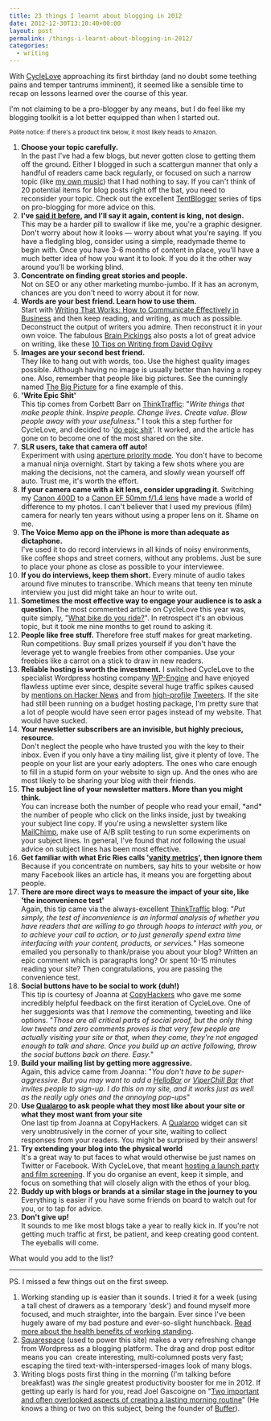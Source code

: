 ```yaml
---
title: 23 things I learnt about blogging in 2012
date: 2012-12-30T13:10:40+00:00
layout: post
permalink: /things-i-learnt-about-blogging-in-2012/
categories:
  - writing
---
```

With <a href="http://www.cyclelove.cc/" data-link-type="external">CycleLove</a> approaching its first birthday (and no doubt some teething pains and temper tantrums imminent), it seemed like a sensible time to recap on lessons learned over the course of this year.

I'm not claiming to be a pro-blogger by any means, but I do feel like my blogging toolkit is a lot better equipped than when I started out.

<small>Polite notice: if there's a product link below, it most likely heads to Amazon.</small>

<ol><li><strong>Choose your topic carefully.</strong><br>In the past I've had a few blogs, but never gotten close to getting them off the ground. Either I blogged in such a scattergun manner that only a handful of readers came back regularly, or focused on such a narrow topic (like <a href="http://www.3stripe.net/" data-link-type="external">my own music</a>) that I had nothing to say. If you can't think of 20 potential items for blog posts right off the bat, you need to reconsider your topic. Check out the excellent <a href="http://tentblogger.com/series/" data-link-type="external">TentBlogger</a>&nbsp;series of tips on pro-blogging for more advice on this.</li><li><strong>I've <a href="http://greig.cc/journal/2012/11/26/how-to-stop-being-a-graphic-designer" data-link-type="external">said it before</a>, and I'll say it again, content is king, not design.<br></strong>This may be a harder pill to swallow if like me, you're a graphic&nbsp;designer. Don't worry about how it looks — worry about what you're saying. If you have a fledgling blog, consider using a simple, readymade theme to begin with. Once you have 3-6 months of content in place, you'll have a much better idea of how you want it to look. If you do it the other way around you'll be working blind.</li><li><strong>Concentrate on finding great stories and people.<br></strong>Not on SEO or any other marketing mumbo-jumbo. If it has an acronym, chances are you don't need to worry about it for now.</li><li><strong>Words are your best friend. Learn how to use them.</strong>&nbsp;<br>Start with&nbsp;<a href="http://www.amazon.co.uk/gp/product/0060956437/ref=as_li_ss_tl?ie=UTF8&amp;tag=cyclelove-21&amp;linkCode=as2&amp;camp=1634&amp;creative=19450&amp;creativeASIN=0060956437">Writing That Works: How to Communicate Effectively in Business</a>&nbsp;and then keep reading, and writing, as much as possible. Deconstruct the output of writers you admire. Then reconstruct it in your own voice. The fabulous&nbsp;<a href="http://www.brainpickings.org/" data-link-type="external">Brain Pickings</a> also posts a lot of great advice on writing, like these&nbsp;<a href="http://www.brainpickings.org/index.php/2012/02/07/david-ogilvy-on-writing/" data-link-type="external">10 Tips on Writing from David Ogilvy</a></li><li><strong>Images are your second best friend.<br></strong>They like to hang out with words, too. Use the highest quality images possible. Although having no image is usually better than having a ropey one. Also, remember that people like big pictures. See the cunningly named&nbsp;<a href="http://www.boston.com/bigpicture/">The Big Picture</a>&nbsp;for a fine example of this.</li><li><strong>'Write Epic Shit'<br></strong>This tip comes from Corbett Barr on <a href="http://thinktraffic.net/write-epic-shit" data-link-type="external">ThinkTraffic</a>: "<em>Write things that make people think. Inspire people. Change lives. Create value. Blow people away with your usefulness.</em>" I took this a step further for CycleLove, and decided to '<a href="http://www.cyclelove.cc/2012/11/why-i-cycled-a-hundred-miles-to-meet-my-first-customer/" data-link-type="external">do epic shit</a>'. It worked, and the article has gone on to become one of the most shared on the site.</li><li><strong>SLR users, take that camera off auto!<br></strong>Experiment with using&nbsp;<a href="http://www.learnslr.com/slr-beginner-guide/digital-slr-learning-guide/av-mode-aperture-priority" data-link-type="external">aperture priority mode</a>. You don't have to become a manual ninja overnight. Start by taking a few shots where you are making the&nbsp;decisions, not the camera, and slowly wean yourself off auto. Trust me, it's worth the effort.</li><li><strong>If your camera came with a kit lens, consider upgrading it</strong>. Switching my&nbsp;<a href="http://www.amazon.co.uk/gp/product/B000IKVOE8/ref=as_li_ss_tl?ie=UTF8&amp;tag=cyclelove-21&amp;linkCode=as2&amp;camp=1634&amp;creative=19450&amp;creativeASIN=B000IKVOE8" data-link-type="external">Canon 400D</a>&nbsp;to&nbsp;a&nbsp;<a href="http://www.amazon.co.uk/gp/product/B00009XVCZ/ref=as_li_ss_tl?ie=UTF8&amp;tag=cyclelove-21&amp;linkCode=as2&amp;camp=1634&amp;creative=19450&amp;creativeASIN=B00009XVCZ" data-link-type="external">Canon EF 50mm f/1.4 lens</a>&nbsp;have made a world of difference to my photos. I can't believer that I used my previous (film) camera for nearly ten years without using a proper lens on it. Shame on me.&nbsp;</li><li><strong>The Voice Memo app on the iPhone is more than adequate as dictaphone.&nbsp;<br></strong>I've used it to do record interviews in all kinds of noisy environments, like coffee shops and street corners, without any problems. Just be sure to place your phone as close as possible to your interviewee.</li><li><strong>If you do interviews, keep them short.</strong>&nbsp;Every minute of audio takes around five minutes to transcribe. Which means that teeny ten minute interview you just did might take an hour to write out.</li><li><strong>Sometimes the most effective way to engage your audience is to ask a question.</strong> The most commented article on CycleLove this year was, quite simply, "<a href="http://www.cyclelove.cc/2012/11/what-bike-do-you-ride/" data-link-type="external">What bike do you ride?</a>". In retrospect it's an obvious topic, but it took me nine months to get round to asking it.&nbsp;</li><li><strong>People like free stuff.</strong> Therefore free stuff makes for great marketing. Run competitions. Buy small prizes yourself if you don't have the leverage yet to wangle freebies from other companies. Use your freebies like a carrot on a stick to draw in new readers.</li><li><strong>Reliable hosting is worth the investment.</strong> I switched CycleLove to the specialist Wordpress hosting company&nbsp;<a href="http://www.shareasale.com/r.cfm?B=394686&amp;U=671335&amp;M=41388&amp;urllink=">WP-Engine</a>&nbsp;and have enjoyed flawless uptime ever since, despite several huge traffic spikes caused by <a href="http://news.ycombinator.com/item?id=4796755" data-link-type="external">mentions on Hacker News</a> and from&nbsp;<a href="https://twitter.com/espiekermann/status/279538230192394240" data-link-type="external">high-profile</a> <a href="https://twitter.com/Topshop/status/282086237832101889" data-link-type="external">Tweeters</a>. If the site had still been running on a budget hosting package, I'm pretty sure that a lot of people would have seen error pages instead of my website. That would have sucked.</li><li><strong>Your newsletter subscribers are an invisible, but highly precious, resource.<br></strong>Don't neglect the people who have trusted you with the key to their inbox. Even if you only have a tiny mailing list, give it plenty of love. The people on your list are your early adopters. The ones who care enough to fill in a stupid form on your website to sign up. And the ones who are most likely to be sharing your blog with their friends.</li><li><strong>The subject line of your newsletter matters. More than you might think.<br></strong>You can increase both the number of people who read your email, *and* the number of people who click on the links inside, just by tweaking your subject line copy. If you're using a newsletter system like <a href="http://eepurl.com/tuaBn" data-link-type="external">MailChimp</a>, make use of A/B split testing to run some experiments on your subject lines. In general, I've found that <em>not</em> following the usual advice on subject lines has been most effective.</li><li><strong>Get familiar with what Eric Ries calls '<a href="http://www.startuplessonslearned.com/2009/12/why-vanity-metrics-are-dangerous.html" data-link-type="external">vanity metrics</a>', then ignore them</strong><br>Because if you concentrate on numbers, say hits to your website or how many Facebook likes an article has, it means you are forgetting about people.</li><li><span><strong>There are more direct ways to measure the impact of your site, like 'the inconvenience test'</strong><br>Again, this tip came via the always-excellent&nbsp;<a href="http://thinktraffic.net/the-inconvenience-test" data-link-type="external">ThinkTraffic</a> blog: "</span><em>Put simply, the test of inconvenience is an informal analysis of whether you have readers that are willing to go through hoops to interact with you, or to achieve your call to action, or to just generally spend extra time interfacing with your content, products, or services.</em>" Has someone emailed you personally to thank/praise you about your blog? Written an epic comment which is paragraphs long? Or spent 10-15 minutes reading your site? Then congratulations, you are passing the convenience test.</li><li><strong>Social buttons have to be social to work (duh!)<br></strong>This tip is courtesy of Joanna at <a href="http://copyhackers.com/" data-link-type="external">CopyHackers</a> who gave me some incredibly helpful feedback on the first iteration of CycleLove. One of her suggesionts was that I <em>remove</em> the commenting, tweeting and like options. "<span></span><em><span>Tho</span><span>se are all critical parts of social proof, but the only thing low tweets and zero comments proves is that very few people are actually visiting your site or that, when they come, they're not engaged enough to talk and share. Once you build up an active following, throw the social buttons back on there. Easy.</span></em><span>"</span><span style="color: rgb(34, 34, 34); font-family: arial, sans-serif; font-size: 13px; letter-spacing: normal; line-height: normal;">&nbsp;</span></li><li><strong>Build your mailing list by getting more aggressive.&nbsp;<br></strong><span>Again, this advice came from Joanna: "<em>You don't have to be super-aggressive. But you may want to add a <a href="http://www.hellobar.com/" data-link-type="external">HelloBar</a>&nbsp;or&nbsp;<a href="http://www.viperchill.com/viperbar/" data-link-type="external">ViperChill Bar</a> that invites people to sign-up. I do this on my site, and it works just as well as the really ugly ones and the annoying pop-ups</em>"</span><span style="color: rgb(34, 34, 34); font-family: arial, sans-serif; font-size: 13px; letter-spacing: normal; line-height: normal;">&nbsp;</span></li><li><strong>Use <a href="https://qualaroo.com" data-link-type="external">Qualaroo</a> to ask people what they most like about your site or what they most want from your site<br></strong>One last tip from Joanna at CopyHackers. A <a href="https://qualaroo.com" data-link-type="external">Qualaroo</a> widget can sit very&nbsp;unobtrusively&nbsp;in the corner of your site, waiting to collect responses from your readers. You might be surprised by their answers!<br></li><li><strong>Try extending your blog into the&nbsp;physical&nbsp;world</strong><br>It's a great way to put faces to what would otherwise be just names on Twitter or Facebook. With CycleLove, that meant <a href="http://www.cyclelove.cc/2012/04/launch-party-recap/" data-link-type="external">hosting a launch party and film screening</a>. If you do organise an event, keep it simple, and focus on something that will&nbsp;closely&nbsp;align with the ethos of your blog.</li><li><strong>Buddy up with blogs or brands at a similar stage in the journey to you</strong><br>Everything is easier if you have some friends on board to watch out for you, or to tap for advice.&nbsp;</li><li><strong>Don't give up!<br></strong>It sounds to me like most blogs take a year to really kick in. If you're not getting much traffic at first, be patient, and keep creating good content. The eyeballs will come.&nbsp;</li></ol><p>What would you add to the list?</p><hr /><p>PS. I missed a few things out on the first sweep.</p><ol><li>Working standing up is easier than it sounds. I tried it for a week (using a tall chest of drawers as a temporary 'desk') and found myself more focused, and much straighter, into the bargain. Ever since I've been hugely aware of my bad posture and ever-so-slight hunchback. <a href="http://www.patrickjohnmccrann.com/blog/self-care/sitting-vs-standing-at-work-why-you-need-to-raise-your-working-game" data-link-type="external">Read more about the health benefits of working standing</a>.</li><li><a href="http://www.squarespace.com/" data-link-type="external">Squarespace</a> (used to power this site) makes a very refreshing change from Wordpress as a blogging platform. The drag and drop post editor means you can &nbsp;create&nbsp;interesting, multi-columned&nbsp;posts very fast; escaping the tired text-with-interspersed-images look of many blogs.</li><li>Writing blogs posts first thing in the morning (I'm talking before breakfast) was <em>the</em> single greatest&nbsp;productivity&nbsp;booster for me in 2012. If getting up early is hard for you, read Joel Gascoigne on "<a href="http://joel.is/post/39304339582/two-important-and-often-overlooked-aspects-of-creating" data-link-type="external">Two important and often overlooked aspects of creating a lasting morning routine</a>" (He knows a thing or two on this subject, being the founder of <a href="https://bufferapp.com/" data-link-type="external">Buffer</a>).</li></ol><p></p><p></p>
